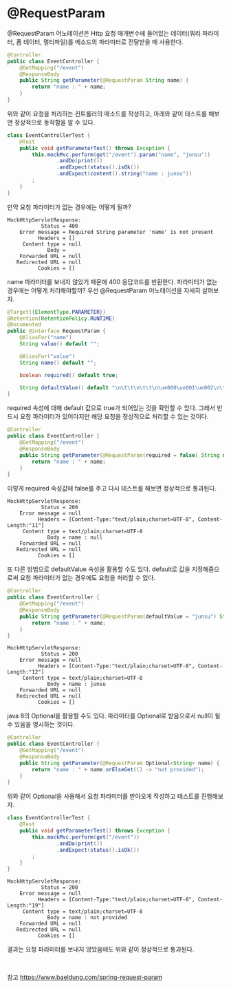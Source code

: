 # @RequestParam
@RequestParam 어노테이션은 Http 요청 매개변수에 들어있는 데이터(쿼리 파라미터, 폼 데이터, 멀티파일)를 메소드의 파라미터로 전달받을 때 사용한다.

```java
@Controller
public class EventController {
    @GetMapping("/event")
    @ResponseBody
    public String getParameter(@RequestParam String name) {
        return "name : " + name;
    }
}
```
위와 같이 요청을 처리하는 컨트롤러의 메소드를 작성하고, 아래와 같이 테스트를 해보면 정상적으로 동작함을 알 수 있다.
```java
class EventControllerTest {
    @Test
    public void getParameterTest() throws Exception {
        this.mockMvc.perform(get("/event").param("name", "junsu"))
                .andDo(print())
                .andExpect(status().isOk())
                .andExpect(content().string("name : junsu"))
        ;
    }
}
```
만약 요청 파라미터가 없는 경우에는 어떻게 될까?
```text
MockHttpServletResponse:
           Status = 400
    Error message = Required String parameter 'name' is not present
          Headers = []
     Content type = null
             Body = 
    Forwarded URL = null
   Redirected URL = null
          Cookies = []
```
name 파라미터를 보내지 않았기 때문에 400 응답코드를 반환한다.
파라미터가 없는 경우에는 어떻게 처리해야할까? 우선 @RequestParam 어노테이션을 자세히 살펴보자.
```java
@Target({ElementType.PARAMETER})
@Retention(RetentionPolicy.RUNTIME)
@Documented
public @interface RequestParam {
    @AliasFor("name")
    String value() default "";

    @AliasFor("value")
    String name() default "";

    boolean required() default true;

    String defaultValue() default "\n\t\t\n\t\t\n\ue000\ue001\ue002\n\t\t\t\t\n";
}
```
required 속성에 대해 default 값으로 true가 되어있는 것을 확인할 수 있다. 그래서 반드시 요청 파라미터가 있어야지만 해당 요청을 정상적으로 처리할 수 있는 것이다.
```java
@Controller
public class EventController {
    @GetMapping("/event")
    @ResponseBody
    public String getParameter(@RequestParam(required = false) String name) {
        return "name : " + name;
    }
}
```
이렇게 required 속성값에 false를 주고 다시 테스트를 해보면 정상적으로 통과된다.
```text
MockHttpServletResponse:
           Status = 200
    Error message = null
          Headers = [Content-Type:"text/plain;charset=UTF-8", Content-Length:"11"]
     Content type = text/plain;charset=UTF-8
             Body = name : null
    Forwarded URL = null
   Redirected URL = null
          Cookies = []
```
또 다른 방법으로 defaultValue 속성을 활용할 수도 있다. default로 값을 지정해줌으로써 요청 파라미터가 없는 경우에도 요청을 처리할 수 있다.
```java
@Controller
public class EventController {
    @GetMapping("/event")
    @ResponseBody
    public String getParameter(@RequestParam(defaultValue = "junsu") String name) {
        return "name : " + name;
    }
}
```
```text
MockHttpServletResponse:
           Status = 200
    Error message = null
          Headers = [Content-Type:"text/plain;charset=UTF-8", Content-Length:"12"]
     Content type = text/plain;charset=UTF-8
             Body = name : junsu
    Forwarded URL = null
   Redirected URL = null
          Cookies = []
```
java 8의 Optional을 활용할 수도 있다. 파라미터를 Optional로 받음으로서 null이 될 수 있음을 명시하는 것이다.
```java
@Controller
public class EventController {
    @GetMapping("/event")
    @ResponseBody
    public String getParameter(@RequestParam Optional<String> name) {
        return "name : " + name.orElseGet(() -> "not provided");
    }
}
```
위와 같이 Optional을 사용해서 요청 파라미터를 받아오게 작성하고 테스트를 진행해보자.
```java
class EventControllerTest {
    @Test
    public void getParameterTest() throws Exception {
        this.mockMvc.perform(get("/event"))
                .andDo(print())
                .andExpect(status().isOk())
        ;
    }
}
```
```text
MockHttpServletResponse:
           Status = 200
    Error message = null
          Headers = [Content-Type:"text/plain;charset=UTF-8", Content-Length:"19"]
     Content type = text/plain;charset=UTF-8
             Body = name : not provided
    Forwarded URL = null
   Redirected URL = null
          Cookies = []
```
결과는 요청 파라미터를 보내지 않았음에도 위와 같이 정상적으로 통과된다.

<br>

참고
<https://www.baeldung.com/spring-request-param>